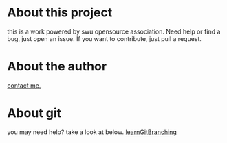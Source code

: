 # About this project
this is a work powered by swu opensource association.
Need help or find a bug, just open an issue.
If you want to contribute, just pull a request.

# About the author
[contact me.](mailto:meetxxk@gmail.com)

# About git
you may need help? take a look at below.
[learnGitBranching](http://pcottle.github.io/learnGitBranching/)


